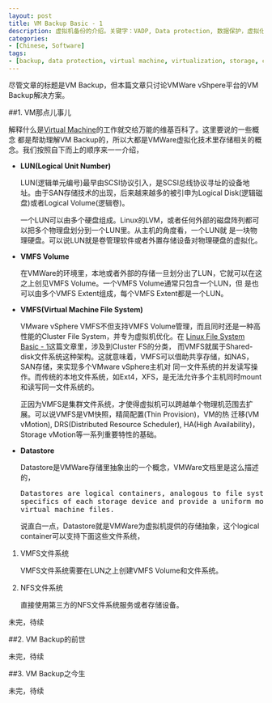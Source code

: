 ```yaml
---
layout: post
title: VM Backup Basic - 1
description: 虚拟机备份的介绍。关键字：VADP, Data protection, 数据保护，虚拟化，虚拟机，备份，恢复，VMFS，Volume。
categories:
- [Chinese, Software]
tags:
- [backup, data protection, virtual machine, virtualization, storage, cloud]
---
```


尽管文章的标题是VM Backup，但本篇文章只讨论VMWare vShpere平台的VM Backup解决方案。

##1. VM那点儿事儿

解释什么是[Virtual Machine](https://en.wikipedia.org/wiki/Virtual_machine)的工作就交给万能的维基百科了。这里要说的一些概念
都是帮助理解VM Backup的，所以大都是VMWare虚拟化技术里存储相关的概念。我们按照自下而上的顺序来一一介绍，

- **LUN(Logical Unit Number)**

  LUN(逻辑单元编号)最早由SCSI协议引入，是SCSI总线协议寻址的设备地址。由于SAN存储技术的出现，后来越来越多的被引申为Logical
  Disk(逻辑磁盘)或者Logical Volume(逻辑卷)。

  一个LUN可以由多个硬盘组成。Linux的LVM，或者任何外部的磁盘阵列都可以把多个物理盘划分到一个LUN里。从主机的角度看，一个LUN就
  是一块物理硬盘。可以说LUN就是卷管理软件或者外置存储设备对物理硬盘的虚拟化。

- **VMFS Volume**

  在VMWare的环境里，本地或者外部的存储一旦划分出了LUN，它就可以在这之上创见VMFS Volume。一个VMFS Volume通常只包含一个LUN，但
  是也可以由多个VMFS Extent组成，每个VMFS Extent都是一个LUN。

- **VMFS(Virtual Machine File System)**

  VMware vSphere VMFS不但支持VMFS Volume管理，而且同时还是一种高性能的Cluster File System，并专为虚拟机优化。在
  [Linux File System Basic - 1](http://oliveryang.net/2016/01/linux-file-system-basic-1/)这篇文章里，涉及到Cluster FS的分类，
  而VMFS就属于Shared-disk文件系统这种架构。这就意味着，VMFS可以借助共享存储，如NAS，SAN存储，来实现多个VMware vSphere主机对
  同一文件系统的并发读写操作。而传统的本地文件系统，如Ext4，XFS，是无法允许多个主机同时mount和读写同一文件系统的。

  正因为VMFS是集群文件系统，才使得虚拟机可以跨越单个物理机范围去扩展。可以说VMFS是VM快照，精简配置(Thin Provision)，VM的热
  迁移(VM vMotion), DRS(Distributed Resource Scheduler), HA(High Availability)，Storage vMotion等一系列重要特性的基础。

- **Datastore**

  Datastore是VMWare存储里抽象出的一个概念，VMWare文档里是这么描述的，

  <pre>Datastores are logical containers, analogous to file systems, that hide
  specifics of each storage device and provide a uniform model for storing
  virtual machine files.</pre>

  说直白一点，Datastore就是VMWare为虚拟机提供的存储抽象，这个logical container可以支持下面这些文件系统，

1. VMFS文件系统

   VMFS文件系统需要在LUN之上创建VMFS Volume和文件系统。

2. NFS文件系统

   直接使用第三方的NFS文件系统服务或者存储设备。


未完，待续

##2. VM Backup的前世

未完，待续

##3. VM Backup之今生

未完，待续
